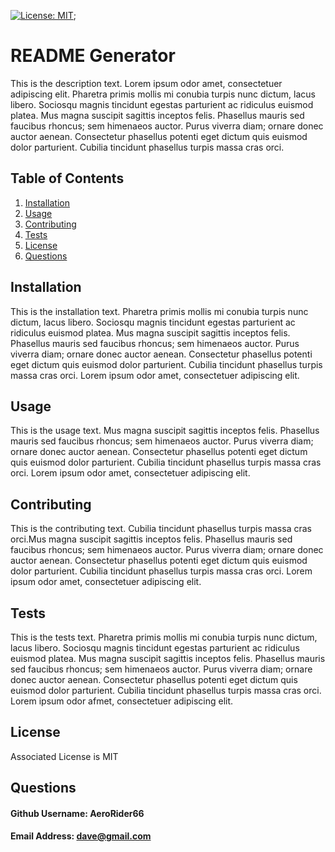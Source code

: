[![License: MIT](https://img.shields.io/badge/License-MIT-yellow.svg)](https://opensource.org/licenses/MIT);
# README Generator
  
This is the description text. Lorem ipsum odor amet, consectetuer adipiscing elit. Pharetra primis mollis mi conubia turpis nunc dictum, lacus libero. Sociosqu magnis tincidunt egestas parturient ac ridiculus euismod platea. Mus magna suscipit sagittis inceptos felis. Phasellus mauris sed faucibus rhoncus; sem himenaeos auctor. Purus viverra diam; ornare donec auctor aenean. Consectetur phasellus potenti eget dictum quis euismod dolor parturient. Cubilia tincidunt phasellus turpis massa cras orci.

## Table of Contents
1. [Installation](#installation)
2. [Usage](#usage)
3. [Contributing](#contributing)
4. [Tests](#tests)
5. [License](#license)
6. [Questions](#questions)
  
## Installation

This is the installation text. Pharetra primis mollis mi conubia turpis nunc dictum, lacus libero. Sociosqu magnis tincidunt egestas parturient ac ridiculus euismod platea. Mus magna suscipit sagittis inceptos felis. Phasellus mauris sed faucibus rhoncus; sem himenaeos auctor. Purus viverra diam; ornare donec auctor aenean. Consectetur phasellus potenti eget dictum quis euismod dolor parturient. Cubilia tincidunt phasellus turpis massa cras orci. Lorem ipsum odor amet, consectetuer adipiscing elit.

## Usage

This is the usage text. Mus magna suscipit sagittis inceptos felis. Phasellus mauris sed faucibus rhoncus; sem himenaeos auctor. Purus viverra diam; ornare donec auctor aenean. Consectetur phasellus potenti eget dictum quis euismod dolor parturient. Cubilia tincidunt phasellus turpis massa cras orci. Lorem ipsum odor amet, consectetuer adipiscing elit.

## Contributing

This is the contributing text. Cubilia tincidunt phasellus turpis massa cras orci.Mus magna suscipit sagittis inceptos felis. Phasellus mauris sed faucibus rhoncus; sem himenaeos auctor. Purus viverra diam; ornare donec auctor aenean. Consectetur phasellus potenti eget dictum quis euismod dolor parturient. Cubilia tincidunt phasellus turpis massa cras orci. Lorem ipsum odor amet, consectetuer adipiscing elit.

## Tests

This is the tests text. Pharetra primis mollis mi conubia turpis nunc dictum, lacus libero. Sociosqu magnis tincidunt egestas parturient ac ridiculus euismod platea. Mus magna suscipit sagittis inceptos felis. Phasellus mauris sed faucibus rhoncus; sem himenaeos auctor. Purus viverra diam; ornare donec auctor aenean. Consectetur phasellus potenti eget dictum quis euismod dolor parturient. Cubilia tincidunt phasellus turpis massa cras orci. Lorem ipsum odor afmet, consectetuer adipiscing elit.

## License

Associated License is MIT

## Questions

#### Github Username: AeroRider66

#### Email Address: dave@gmail.com

